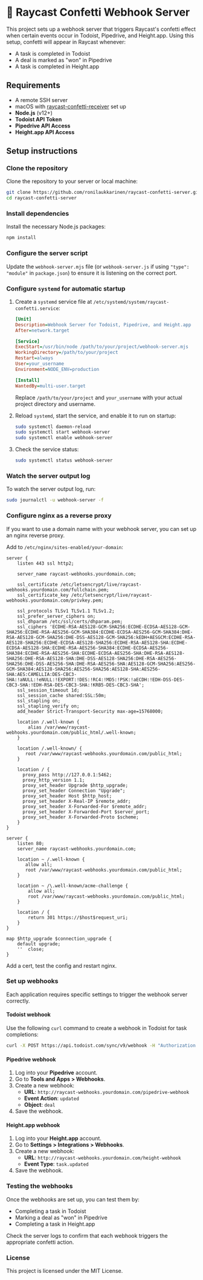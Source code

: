 
# 🎉 Raycast Confetti Webhook Server

This project sets up a webhook server that triggers Raycast's confetti effect when certain events occur in Todoist, Pipedrive, and Height.app. Using this setup, confetti will appear in Raycast whenever:

- A task is completed in Todoist
- A deal is marked as "won" in Pipedrive
- A task is completed in Height.app

## Requirements

- A remote SSH server
- macOS with [raycast-confetti-receiver](https://github.com/ronilaukkarinen/raycast-confetti-receiver) set up
- **Node.js** (v12+)
- **Todoist API Token**
- **Pipedrive API Access**
- **Height.app API Access**

## Setup instructions

### Clone the repository

Clone the repository to your server or local machine:

```bash
git clone https://github.com/ronilaukkarinen/raycast-confetti-server.git
cd raycast-confetti-server
```

### Install dependencies

Install the necessary Node.js packages:

```bash
npm install
```

### Configure the server script

Update the `webhook-server.mjs` file (or `webhook-server.js` if using `"type": "module"` in `package.json`) to ensure it is listening on the correct port.

### Configure `systemd` for automatic startup

1. Create a `systemd` service file at `/etc/systemd/system/raycast-confetti.service`:

   ```ini
   [Unit]
   Description=Webhook Server for Todoist, Pipedrive, and Height.app
   After=network.target

   [Service]
   ExecStart=/usr/bin/node /path/to/your/project/webhook-server.mjs
   WorkingDirectory=/path/to/your/project
   Restart=always
   User=your_username
   Environment=NODE_ENV=production

   [Install]
   WantedBy=multi-user.target
   ```

   Replace `/path/to/your/project` and `your_username` with your actual project directory and username.

2. Reload `systemd`, start the service, and enable it to run on startup:

   ```bash
   sudo systemctl daemon-reload
   sudo systemctl start webhook-server
   sudo systemctl enable webhook-server
   ```

3. Check the service status:

   ```bash
   sudo systemctl status webhook-server
   ```

### Watch the server output log

To watch the server output log, run:

```bash
sudo journalctl -u webhook-server -f
```

### Configure nginx as a reverse proxy

If you want to use a domain name with your webhook server, you can set up an nginx reverse proxy.

Add to `/etc/nginx/sites-enabled/your-domain`:

```nginx
server {
    listen 443 ssl http2;

    server_name raycast-webhooks.yourdomain.com;

    ssl_certificate /etc/letsencrypt/live/raycast-webhooks.yourdomain.com/fullchain.pem;
    ssl_certificate_key /etc/letsencrypt/live/raycast-webhooks.yourdomain.com/privkey.pem;

    ssl_protocols TLSv1 TLSv1.1 TLSv1.2;
    ssl_prefer_server_ciphers on;
    ssl_dhparam /etc/ssl/certs/dhparam.pem;
    ssl_ciphers 'ECDHE-RSA-AES128-GCM-SHA256:ECDHE-ECDSA-AES128-GCM-SHA256:ECDHE-RSA-AES256-GCM-SHA384:ECDHE-ECDSA-AES256-GCM-SHA384:DHE-RSA-AES128-GCM-SHA256:DHE-DSS-AES128-GCM-SHA256:kEDH+AESGCM:ECDHE-RSA-AES128-SHA256:ECDHE-ECDSA-AES128-SHA256:ECDHE-RSA-AES128-SHA:ECDHE-ECDSA-AES128-SHA:ECDHE-RSA-AES256-SHA384:ECDHE-ECDSA-AES256-SHA384:ECDHE-RSA-AES256-SHA:ECDHE-ECDSA-AES256-SHA:DHE-RSA-AES128-SHA256:DHE-RSA-AES128-SHA:DHE-DSS-AES128-SHA256:DHE-RSA-AES256-SHA256:DHE-DSS-AES256-SHA:DHE-RSA-AES256-SHA:AES128-GCM-SHA256:AES256-GCM-SHA384:AES128-SHA256:AES256-SHA256:AES128-SHA:AES256-SHA:AES:CAMELLIA:DES-CBC3-SHA:!aNULL:!eNULL:!EXPORT:!DES:!RC4:!MD5:!PSK:!aECDH:!EDH-DSS-DES-CBC3-SHA:!EDH-RSA-DES-CBC3-SHA:!KRB5-DES-CBC3-SHA';
    ssl_session_timeout 1d;
    ssl_session_cache shared:SSL:50m;
    ssl_stapling on;
    ssl_stapling_verify on;
    add_header Strict-Transport-Security max-age=15768000;

    location /.well-known {
        alias /var/www/raycast-webhooks.yourdomain.com/public_html/.well-known;
    }

    location /.well-known/ {
       root /var/www/raycast-webhooks.yourdomain.com/public_html;
    }

    location / {
      proxy_pass http://127.0.0.1:5462;
      proxy_http_version 1.1;
      proxy_set_header Upgrade $http_upgrade;
      proxy_set_header Connection "Upgrade";
      proxy_set_header Host $http_host;
      proxy_set_header X-Real-IP $remote_addr;
      proxy_set_header X-Forwarded-For $remote_addr;
      proxy_set_header X-Forwarded-Port $server_port;
      proxy_set_header X-Forwarded-Proto $scheme;
    }
}

server {
    listen 80;
    server_name raycast-webhooks.yourdomain.com;

    location ~ /.well-known {
       allow all;
       root /var/www/raycast-webhooks.yourdomain.com/public_html;
    }

    location ~ /\.well-known/acme-challenge {
        allow all;
        root /var/www/raycast-webhooks.yourdomain.com/public_html;
    }

    location / {
        return 301 https://$host$request_uri;
    }
}

map $http_upgrade $connection_upgrade {
    default upgrade;
    ''	close;
}
```

Add a cert, test the config and restart nginx.

### Set up webhooks

Each application requires specific settings to trigger the webhook server correctly.

#### Todoist webhook

Use the following `curl` command to create a webhook in Todoist for task completions:

```bash
curl -X POST https://api.todoist.com/sync/v9/webhook -H "Authorization: Bearer YOUR_TODOIST_API_TOKEN" -d "url=http://raycast-webhooks.yourdomain.com/todoist-webhook" -d "event_name=task:completed"
```

#### Pipedrive webhook

1. Log into your **Pipedrive** account.
2. Go to **Tools and Apps > Webhooks**.
3. Create a new webhook:
   - **URL**: `http://raycast-webhooks.yourdomain.com/pipedrive-webhook`
   - **Event Action**: `updated`
   - **Object**: `deal`
4. Save the webhook.

#### Height.app webhook

1. Log into your **Height.app** account.
2. Go to **Settings > Integrations > Webhooks**.
3. Create a new webhook:
   - **URL**: `http://raycast-webhooks.yourdomain.com/height-webhook`
   - **Event Type**: `task.updated`
4. Save the webhook.

### Testing the webhooks

Once the webhooks are set up, you can test them by:

- Completing a task in Todoist
- Marking a deal as "won" in Pipedrive
- Completing a task in Height.app

Check the server logs to confirm that each webhook triggers the appropriate confetti action.

### License

This project is licensed under the MIT License.

